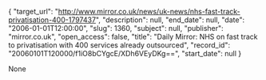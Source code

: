 {
  "target_url": "http://www.mirror.co.uk/news/uk-news/nhs-fast-track-privatisation-400-1797437", 
  "description": null, 
  "end_date": null, 
  "date": "2006-01-01T12:00:00", 
  "slug": 1360, 
  "subject": null, 
  "publisher": "mirror.co.uk", 
  "open_access": false, 
  "title": "Daily Mirror: NHS on fast track to privatisation with 400 services already outsourced", 
  "record_id": "20060101T120000/f1iO8bCYgcE/XDh6VEyDKg==", 
  "start_date": null
}

None